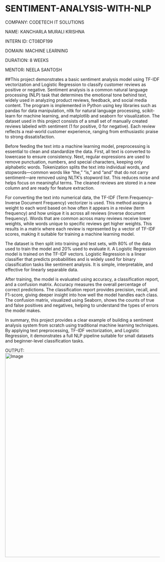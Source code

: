 # SENTIMENT-ANALYSIS-WITH-NLP

COMPANY: CODETECH IT SOLUTIONS

NAME: KANCHARLA MURALI KRISHNA

INTERN ID: CT08DF199

DOMAIN: MACHINE LEARNING

DURATION: 8 WEEKS

MENTOR: NEELA SANTOSH

##This project demonstrates a basic sentiment analysis model using TF-IDF vectorization and Logistic Regression to classify customer reviews as positive or negative. Sentiment analysis is a common natural language processing (NLP) task that determines the emotional tone behind text, widely used in analyzing product reviews, feedback, and social media content. The program is implemented in Python using key libraries such as pandas for data manipulation, nltk for natural language processing, scikit-learn for machine learning, and matplotlib and seaborn for visualization. The dataset used in this project consists of a small set of manually created reviews labeled with sentiment (1 for positive, 0 for negative). Each review reflects a real-world customer experience, ranging from enthusiastic praise to strong dissatisfaction.

Before feeding the text into a machine learning model, preprocessing is essential to clean and standardize the data. First, all text is converted to lowercase to ensure consistency. Next, regular expressions are used to remove punctuation, numbers, and special characters, keeping only alphabetic words. Tokenization splits the text into individual words, and stopwords—common words like “the,” “is,” and “and” that do not carry sentiment—are removed using NLTK’s stopword list. This reduces noise and helps focus on meaningful terms. The cleaned reviews are stored in a new column and are ready for feature extraction.

For converting the text into numerical data, the TF-IDF (Term Frequency–Inverse Document Frequency) vectorizer is used. This method assigns a weight to each word based on how often it appears in a review (term frequency) and how unique it is across all reviews (inverse document frequency). Words that are common across many reviews receive lower weights, while words unique to specific reviews get higher weights. This results in a matrix where each review is represented by a vector of TF-IDF scores, making it suitable for training a machine learning model.

The dataset is then split into training and test sets, with 80% of the data used to train the model and 20% used to evaluate it. A Logistic Regression model is trained on the TF-IDF vectors. Logistic Regression is a linear classifier that predicts probabilities and is widely used for binary classification tasks like sentiment analysis. It is simple, interpretable, and effective for linearly separable data.

After training, the model is evaluated using accuracy, a classification report, and a confusion matrix. Accuracy measures the overall percentage of correct predictions. The classification report provides precision, recall, and F1-score, giving deeper insight into how well the model handles each class. The confusion matrix, visualized using Seaborn, shows the counts of true and false positives and negatives, helping to understand the types of errors the model makes.

In summary, this project provides a clear example of building a sentiment analysis system from scratch using traditional machine learning techniques. By applying text preprocessing, TF-IDF vectorization, and Logistic Regression, it demonstrates a full NLP pipeline suitable for small datasets and beginner-level classification tasks.

OUTPUT:
<img width="1612" height="665" alt="Image" src="https://github.com/user-attachments/assets/eadba43c-4ffc-4ac1-ab2c-01c8a7885894" />
